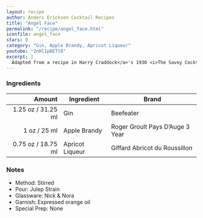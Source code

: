 ```yaml
---
layout: recipe
author: Anders Erickson Cocktail Recipes
title: "Angel Face"
permalink: "/recipe/angel_face.html"
iconfile: angel_face
stars: 0
category: "Gin, Apple Brandy, Apricot Liqueur"
youtube: "2nHl1pBETt8"
excerpt: |
  Adapted from a recipe in Harry Craddock</a>'s 1930 <i>The Savoy Cocktail Book</i> which stipulates "Shake well and strain into cocktail glass," rather than to stir as modern convention dictates.
---
```


### Ingredients

|  Amount | Ingredient      | Brand                           |
| ------: | --------------- | ------------------------------- |
| 1.25 oz / 31.25 ml | Gin             | Beefeater                       |
|    1 oz / 25 ml | Apple Brandy    | Roger Groult Pays D’Auge 3 Year |
| 0.75 oz / 18.75 ml | Apricot Liqueur | Giffard Abricot du Roussillon   |

### Notes

- Method: Stirred
- Pour: Julep Strain
- Glassware: Nick & Nora
- Garnish: Expressed orange oil
- Special Prep: None
